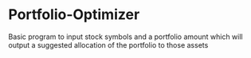 # Portfolio-Optimizer
Basic program to input stock symbols and a portfolio amount which will output a suggested allocation of the portfolio to those assets
